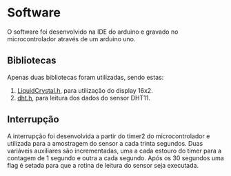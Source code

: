 # Software
O software foi desenvolvido na IDE do arduino e gravado no microcontrolador através de um arduino uno.

## Bibliotecas
Apenas duas bibliotecas foram utilizadas, sendo estas: 
1. [LiquidCrystal.h](https://www.arduino.cc/en/Reference/LiquidCrystal), para utilização do display 16x2. 
2. [dht.h](https://www.arduino.cc/reference/en/libraries/dht-sensor-library/), para leitura dos dados do sensor DHT11.

## Interrupção
A interrupção foi desenvolvida a partir do timer2 do microcontrolador e utilizada para a amostragem do sensor a cada trinta segundos.
Duas variáveis auxiliares são incrementadas, uma a cada estouro do timer para a contagem de 1 segundo e outra a cada segundo. Após os 30 segundos uma flag é 
setada para que a rotina de leitura do sensor seja executada.
